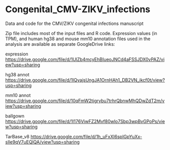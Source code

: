 # Congenital_CMV-ZIKV_infections
Data and code for the CMV/ZIKV congenital infections manuscript

Zip file includes most of the input files and R code. Expression values (in TPM), and human hg38 and mouse mm10 annotation files used in the analysis are available as separate GoogleDrive links:

expression https://drive.google.com/file/d/1UlZb4mcyEhBIueoJNCd4aFSSJDX0vPAZ/view?usp=sharing

hg38 annot https://drive.google.com/file/d/1lQyajsUngJA1OrnHAh1_DB2VN_ikcf0t/view?usp=sharing

mm10 annot https://drive.google.com/file/d/10qFmW2tjgrybu7trhrQbnwMhQDwZdT2m/view?usp=sharing

ballgown https://drive.google.com/file/d/1l176ViwFZ2Mvf80wlo7Sbp3wpBvGPoPs/view?usp=sharing

TarBase_v8 https://drive.google.com/file/d/1h_uFxXI6spIGpYuXx-sIle9qV7uEQlQA/view?usp=sharing

